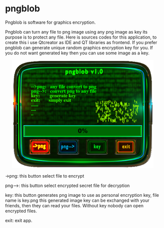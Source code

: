 # pngblob

Pngblob is software for graphics encryption.

Pngblob can turn any file to png image using any png image as key its purpose is to protect any file. Here is sources codes for this application, to create this i use Qtcreator as IDE and QT libraries as frontend. If you prefer pngblob can generate unique random graphics encryption key for you. If you do not want generated key then you can use some image as a key.


<p align="center">
  <img width="460" height="350" src="https://github.com/Ciapas-Linux/assets/blob/main/Web/pngblob1.png">
</p>

->png: this button select file to encrypt

png-->: this button select encrypted secret file for decryption

key:     this button generates png image to use  as personal encryption key, file name is key.png
          this generated image key can be exchanged with your friends, then they can read your files. 
          Without key nobody can open encrypted files.

exit: exit app.



